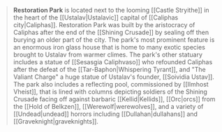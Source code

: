 > **Restoration Park** is located next to the looming [[Castle Stryithe]] in the heart of the [[Ustalav|Ustalavic]] capital of [[Caliphas city|Caliphas]]. Restoration Park was built by the aristocracy of Caliphas after the end of the [[Shining Crusade]] by sealing off then burying an older part of the city. The park's most prominent feature is an enormous iron glass house that is home to many exotic species brought to Ustalav from warmer climes. The park's other statuary includes a statue of [[Sesasgia Caliphvaso]] who refounded Caliphas after the defeat of the [[Tar-Baphon|Whispering Tyrant]], and "The Valiant Charge" a huge statue of Ustalav's founder, [[Soividia Ustav]]. The park also includes a reflecting pool, commissioned by [[Ilmhost Vheist]], that is lined with columns depicting soldiers of the Shining Crusade facing off against barbaric [[Kellid|Kellids]], [[Orc|orcs]] from the [[Hold of Belkzen]], [[Werewolf|werewolves]], and a variety of [[Undead|undead]] horrors including [[Dullahan|dullahans]] and [[Graveknight|graveknights]].








